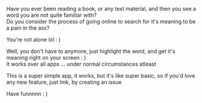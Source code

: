Have you ever been reading a book, or any text material, and then you see a word you are not quite familiar with?  
Do you consider the process of going online to search for it's meaning to be a pain in the ass?  

You're not alone lol : )  

Well, you don't have to anymore, just highlight the word, and get it's meaning right on your screen : )  
It works over all apps ... under normal circumstances atleast  


This is a super simple app, it works, but it's like super basic, so if you'd love any new feature, just lmk, by creating an issue  

Have funnnnn : )


